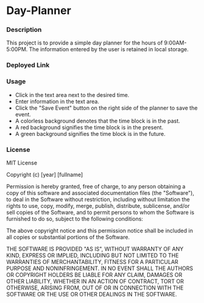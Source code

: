 # Day-Planner

### **Description**

This project is to provide a simple day planner for the hours of 9:00AM-5:00PM.  The information entered by the user is retained in local storage.

### **Deployed Link**



### **Usage**

- Click in the text area next to the desired time.
- Enter information in the text area.
- Click the "Save Event" button on the right side of the planner to save the event.
- A colorless background denotes that the time block is in the past.
- A red background signifies the time block is in the present.
- A green background signifies the time block is in the future.

### **License**

MIT License

Copyright (c) [year] [fullname]

Permission is hereby granted, free of charge, to any person obtaining a copy
of this software and associated documentation files (the "Software"), to deal
in the Software without restriction, including without limitation the rights
to use, copy, modify, merge, publish, distribute, sublicense, and/or sell
copies of the Software, and to permit persons to whom the Software is
furnished to do so, subject to the following conditions:

The above copyright notice and this permission notice shall be included in all
copies or substantial portions of the Software.

THE SOFTWARE IS PROVIDED "AS IS", WITHOUT WARRANTY OF ANY KIND, EXPRESS OR
IMPLIED, INCLUDING BUT NOT LIMITED TO THE WARRANTIES OF MERCHANTABILITY,
FITNESS FOR A PARTICULAR PURPOSE AND NONINFRINGEMENT. IN NO EVENT SHALL THE
AUTHORS OR COPYRIGHT HOLDERS BE LIABLE FOR ANY CLAIM, DAMAGES OR OTHER
LIABILITY, WHETHER IN AN ACTION OF CONTRACT, TORT OR OTHERWISE, ARISING FROM,
OUT OF OR IN CONNECTION WITH THE SOFTWARE OR THE USE OR OTHER DEALINGS IN THE
SOFTWARE.
